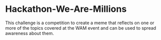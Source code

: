 # Hackathon-We-Are-Millions
This challenge is a competition to create a meme that reflects on one or more of the topics covered at the WAM event and can be used to spread awareness about them.
